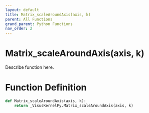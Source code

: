 ```yaml
---
layout: default
title: Matrix_scaleAroundAxis(axis, k)
parent: All Functions
grand_parent: Python Functions
nav_order: 2
---
```


# Matrix_scaleAroundAxis(axis, k)

Describe function here.

# Function Definition

```python
def Matrix_scaleAroundAxis(axis, k):
    return _VisusKernelPy.Matrix_scaleAroundAxis(axis, k)
```